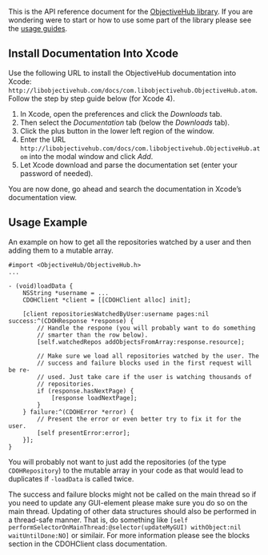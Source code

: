 This is the API reference document for the  [ObjectiveHub library](http://libobjectivehub.com/). If you are wondering were to start or how to use some part of the library please see the [usage guides](docs/guides.html).

## Install Documentation Into Xcode ##
Use the following URL to install the ObjectiveHub documentation into Xcode: `http://libobjectivehub.com/docs/com.libobjectivehub.ObjectiveHub.atom`. Follow the step by step guide below (for Xcode 4).

1. In Xcode, open the preferences and click the _Downloads_ tab.
2. Then select the _Documentation_ tab (below the _Downloads_ tab).
3. Click the plus button in the lower left region of the window.
4. Enter the URL `http://libobjectivehub.com/docs/com.libobjectivehub.ObjectiveHub.atom` into the modal window and click _Add_.
5. Let Xcode download and parse the documentation set (enter your password of needed).

You are now done, go ahead and search the documentation in Xcode’s documentation view.

## Usage Example ##
An example on how to get all the repositories watched by a user and then adding them to a mutable array.

	#import <ObjectiveHub/ObjectiveHub.h>
	...
	
	- (void)loadData {
		NSString *username = ...
		CDOHClient *client = [[CDOHClient alloc] init];
		
		[client repositoriesWatchedByUser:username pages:nil success:^(CDOHResponse *response) {
			// Handle the respone (you will probably want to do something 
			// smarter than the row below).
			[self.watchedRepos addObjectsFromArray:response.resource];
			
			// Make sure we load all repositories watched by the user. The
			// success and failure blocks used in the first request will be re-
			// used. Just take care if the user is watching thousands of
			// repositories.
			if (response.hasNextPage) {
				[response loadNextPage];
			}
		} failure:^(CDOHError *error) {
			// Present the error or even better try to fix it for the user.
			[self presentError:error];
		}];
	}

You will probably not want to just add the repositories (of the type `CDOHRepository`) to the mutable array in your code as that would lead to duplicates if `-loadData` is called twice.

The success and failure blocks might not be called on the main thread so if you need to update any GUI-element please make sure you do so on the main thread. Updating of other data structures should also be performed in a thread-safe manner. That is, do something like `[self performSelectorOnMainThread:@selector(updateMyGUI) withObject:nil waitUntilDone:NO]` or similair. For more information please see the blocks section in the CDOHClient class documentation.
